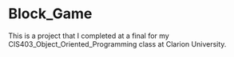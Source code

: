 # Block_Game
This is a project that I completed at a final for my CIS403_Object_Oriented_Programming class at Clarion University.
